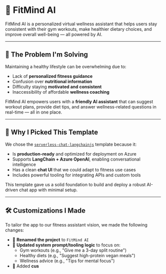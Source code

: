 # 💪 FitMind AI

FitMind AI is a personalized virtual wellness assistant that helps users stay consistent with their gym workouts, make healthier dietary choices, and improve overall well-being — all powered by AI.

---

## 🧠 The Problem I'm Solving

Maintaining a healthy lifestyle can be overwhelming due to:

- Lack of **personalized fitness guidance**
- Confusion over **nutritional information**
- Difficulty staying **motivated and consistent**
- Inaccessibility of affordable **wellness coaching**

FitMind AI empowers users with a **friendly AI assistant** that can suggest workout plans, provide diet tips, and answer wellness-related questions in real-time — all in one place.

---

## 🔧 Why I Picked This Template

We chose the [`serverless-chat-langchainjs`](https://github.com/Azure-Samples/ai-langchain-chatjs) template because it:

- Is **production-ready** and optimized for deployment on Azure
- Supports **LangChain + Azure OpenAI**, enabling conversational intelligence
- Has a clean **chat UI** that we could adapt to fitness use cases
- Includes powerful tooling for integrating APIs and custom tools

This template gave us a solid foundation to build and deploy a robust AI-driven chat app with minimal setup.

---

## 🛠️ Customizations I Made

To tailor the app to our fitness assistant vision, we made the following changes:

- 🔁 **Renamed the project** to `FitMind AI`
- 🧠 **Updated system prompt/tooling logic** to focus on:
  - Gym workouts (e.g., "Give me a 3-day split routine")
  - Healthy diets (e.g., "Suggest high-protein vegan meals")
  - Wellness advice (e.g., "Tips for mental focus")
- 🧰 Added **cus**
